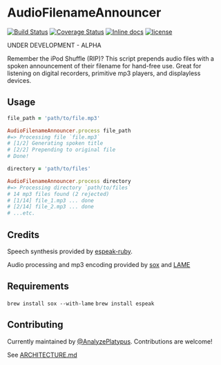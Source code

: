 # AudioFilenameAnnouncer
[![Build Status](https://travis-ci.org/AnalyzePlatypus/AudioFilenameAnnouncer.svg?branch=master)](https://travis-ci.org/AnalyzePlatypus/AudioFilenameAnnouncer)
[![Coverage Status](https://coveralls.io/repos/github/AnalyzePlatypus/AudioFilenameAnnouncer/badge.svg?branch=master)](https://coveralls.io/github/AnalyzePlatypus/AudioFilenameAnnouncer?branch=master)
[![Inline docs](http://inch-ci.org/github/AnalyzePlatypus/TranslitKit.svg?branch=master)](https://inch-ci.org/github/AnalyzePlatypus/AudioFilenameAnnouncer.svg?branch=master)
[![license](https://img.shields.io/github/license/mashape/apistatus.svg)](https://github.com/AnalyzePlatypus/AudioFilenameAnnouncer/blob/master/LICENSE.txt)

UNDER DEVELOPMENT - ALPHA

Remember the iPod Shuffle (RIP)? 
This script prepends audio files with a spoken announcement of their filename for hand-free use. Great for listening on digital recorders, primitive mp3 players, and displayless devices.

## Usage

```ruby
file_path = 'path/to/file.mp3'

AudioFilenameAnnouncer.process file_path
#=> Processing file `file.mp3`
# [1/2] Generating spoken title
# [2/2] Prepending to original file
# Done!
```

```ruby
directory = 'path/to/files'

AudioFilenameAnnouncer.process directory
#=> Processing directory `path/to/files`
# 14 mp3 files found (2 rejected)
# [1/14] file_1.mp3 ... done
# [2/14] file_2.mp3 ... done
# ...etc.
```
## Credits

Speech synthesis provided by [espeak-ruby](https://github.com/dejan/espeak-ruby).

Audio processing and mp3 encoding provided by [sox](http://sox.sourceforge.net) and [LAME](http://lame.sourceforge.net)

## Requirements

`brew install sox --with-lame`
`brew install espeak`

## Contributing

Currently maintained by [@AnalyzePlatypus](https://github.com/AnalyzePlatypus/).
Contributions are welcome!

See [ARCHITECTURE.md](https://github.com/AnalyzePlatypus/AudioFilenameAnnouncer/blob/master/architecture.md)
